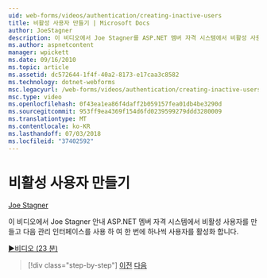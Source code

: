 ```yaml
---
uid: web-forms/videos/authentication/creating-inactive-users
title: 비활성 사용자 만들기 | Microsoft Docs
author: JoeStagner
description: 이 비디오에서 Joe Stagner를 ASP.NET 멤버 자격 시스템에서 비활성 사용자를 만들고 관리 인터페이스를 사용 하 여 활성화 한 사용자를 안내 하는 중...
ms.author: aspnetcontent
manager: wpickett
ms.date: 09/16/2010
ms.topic: article
ms.assetid: dc572644-1f4f-40a2-8173-e17caa3c8582
ms.technology: dotnet-webforms
msc.legacyurl: /web-forms/videos/authentication/creating-inactive-users
msc.type: video
ms.openlocfilehash: 0f43ea1ea86f4daff2b059157fea01db4be3290d
ms.sourcegitcommit: 953ff9ea4369f154d6fd0239599279ddd3280009
ms.translationtype: MT
ms.contentlocale: ko-KR
ms.lasthandoff: 07/03/2018
ms.locfileid: "37402592"
---
```

<a name="creating-inactive-users"></a>비활성 사용자 만들기
====================
[Joe Stagner](https://github.com/JoeStagner)

이 비디오에서 Joe Stagner 안내 ASP.NET 멤버 자격 시스템에서 비활성 사용자를 만들고 다음 관리 인터페이스를 사용 하 여 한 번에 하나씩 사용자를 활성화 합니다.

[&#9654;비디오 (23 분)](https://channel9.msdn.com/Blogs/ASP-NET-Site-Videos/creating-inactive-users)

> [!div class="step-by-step"]
> [이전](simple-web-service-authentication.md)
> [다음](sql-injection-defense.md)
